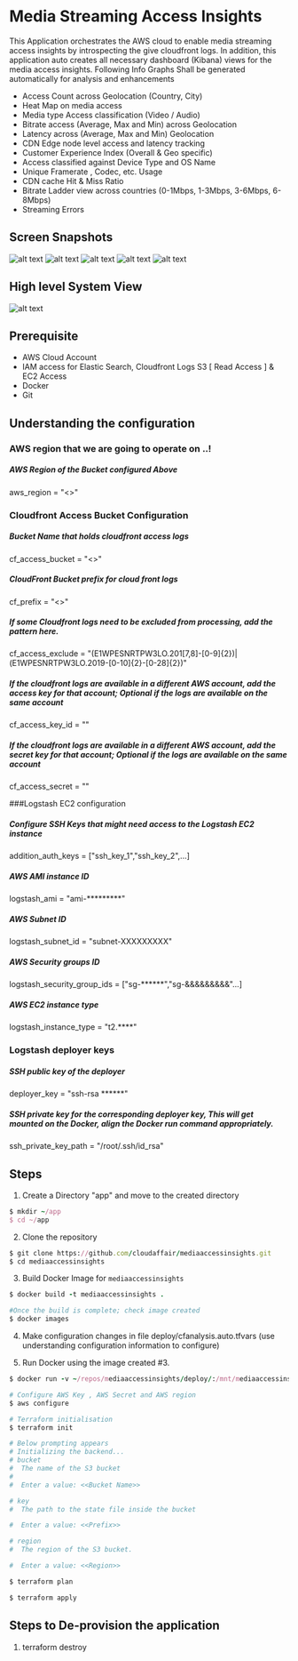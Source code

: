 # Media Streaming Access Insights
This Application orchestrates the AWS cloud to enable media streaming access insights by introspecting the give cloudfront logs. 
In addition, this application auto creates all necessary dashboard (Kibana) views for the media access insights.
Following Info Graphs Shall be generated automatically for analysis and enhancements

* Access Count across Geolocation (Country, City)
* Heat Map on media access
* Media type Access classification (Video / Audio)
* Bitrate access (Average, Max and Min) across Geolocation
* Latency across (Average, Max and Min) Geolocation
* CDN Edge node level access and latency tracking
* Customer Experience Index (Overall & Geo specific)
* Access classified against Device Type and OS Name
* Unique Framerate , Codec, etc. Usage
* CDN cache Hit & Miss Ratio
* Bitrate Ladder view across countries (0-1Mbps, 1-3Mbps, 3-6Mbps, 6-8Mbps)
* Streaming Errors

## Screen Snapshots
![alt text](https://github.com/cloudaffair/mediaaccessinsights/blob/master/misc/Screenshot1.png)
![alt text](https://github.com/cloudaffair/mediaaccessinsights/blob/master/misc/Screenshot2.png)
![alt text](https://github.com/cloudaffair/mediaaccessinsights/blob/master/misc/Screenshot3.png)
![alt text](https://github.com/cloudaffair/mediaaccessinsights/blob/master/misc/Screenshot4.png)
![alt text](https://github.com/cloudaffair/mediaaccessinsights/blob/master/misc/Screenshot5.png)


## High level System View
![alt text](https://github.com/cloudaffair/mediaaccessinsights/blob/master/misc/media_access_insights_schematic_view.png)

## Prerequisite
* AWS Cloud Account
* IAM access for Elastic Search, Cloudfront Logs S3 [ Read Access ] & EC2 Access
* Docker
* Git

## Understanding the configuration

### AWS region that we are going to operate on ..!
##### AWS Region of the Bucket configured Above
aws_region = "<<AWS Region>>"

### Cloudfront Access Bucket Configuration
##### Bucket Name that holds cloudfront access logs
cf_access_bucket = "<<Bucket Name>>"
##### CloudFront Bucket prefix for cloud front logs
cf_prefix = "<<Prefix>>"
##### If some Cloudfront logs need to be excluded from processing, add the pattern here.
cf_access_exclude = "(E1WPESNRTPW3LO.201[7,8]-[0-9]{2})|(E1WPESNRTPW3LO.2019-[0-10]{2}-[0-28]{2})"
##### If the cloudfront logs are available in a different AWS account, add the access key for that account; Optional if the logs are available on the same account 
cf_access_key_id = ""
##### If the cloudfront logs are available in a different AWS account, add the secret key for that account; Optional if the logs are available on the same account
cf_access_secret = ""

###Logstash EC2 configuration
##### Configure SSH Keys that might need access to the Logstash EC2 instance
addition_auth_keys = ["ssh_key_1","ssh_key_2",...]
##### AWS AMI instance ID
logstash_ami = "ami-*********"
##### AWS Subnet ID
logstash_subnet_id = "subnet-XXXXXXXXX"
##### AWS Security groups ID
logstash_security_group_ids = ["sg-******","sg-&&&&&&&&&"...]
##### AWS EC2 instance type
logstash_instance_type = "t2.****"

### Logstash deployer keys
##### SSH public key of the deployer
deployer_key = "ssh-rsa ******"

##### SSH private key for the corresponding deployer key, This will get mounted on the Docker, align the Docker run command appropriately.
ssh_private_key_path = "/root/.ssh/id_rsa"

## Steps
1. Create a Directory "app" and move to the created directory
```ruby
$ mkdir ~/app
$ cd ~/app
```
2. Clone the repository
```ruby
$ git clone https://github.com/cloudaffair/mediaaccessinsights.git
$ cd mediaaccessinsights
```
3. Build Docker Image for `mediaaccessinsights`  
```ruby
$ docker build -t mediaaccessinsights .

#Once the build is complete; check image created
$ docker images
```
4. Make configuration changes in file deploy/cfanalysis.auto.tfvars 
(use understanding configuration information to configure)

5. Run Docker using the image created #3. 
```ruby
$ docker run -v ~/repos/mediaaccessinsights/deploy/:/mnt/mediaaccessinsights/deploy/ -v ~/.ssh/:/root/.ssh/ -it mediaaccesssinsights:latest /bin/bash 

# Configure AWS Key , AWS Secret and AWS region
$ aws configure

# Terraform initialisation
$ terraform init

# Below prompting appears
# Initializing the backend...
# bucket
#  The name of the S3 bucket
#
#  Enter a value: <<Bucket Name>>

# key
#  The path to the state file inside the bucket

#  Enter a value: <<Prefix>>

# region
#  The region of the S3 bucket.

#  Enter a value: <<Region>>

$ terraform plan

$ terraform apply
```

## Steps to De-provision the application

1. terraform destroy